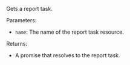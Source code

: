Gets a report task.

Parameters:

- `name`: The name of the report task resource.

Returns:

- A promise that resolves to the report task.
